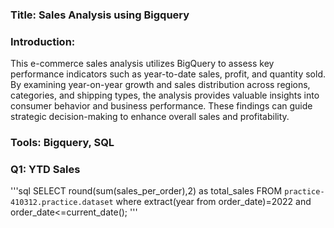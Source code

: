 ### Title: Sales Analysis using Bigquery

### Introduction:
This e-commerce sales analysis utilizes BigQuery to assess key performance indicators such as year-to-date sales, profit, and quantity sold. By examining year-on-year growth and sales distribution across regions, categories, and shipping types, the analysis provides valuable insights into consumer behavior and business performance. These findings can guide strategic decision-making to enhance overall sales and profitability.

### Tools: Bigquery, SQL

### Q1: YTD Sales
'''sql
SELECT 
    round(sum(sales_per_order),2) as total_sales
 FROM `practice-410312.practice.dataset` 
 where
  extract(year from order_date)=2022 and order_date<=current_date();
'''
